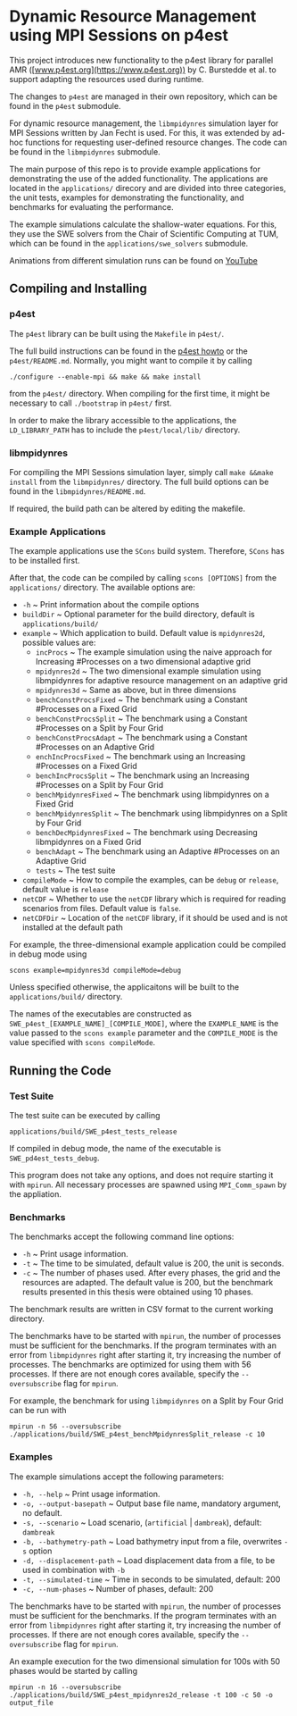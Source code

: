 # Dynamic Resource Management using MPI Sessions on p4est #

This project introduces new functionality to the p4est library for parallel AMR
([www.p4est.org](https://www.p4est.org)) by C. Burstedde et al. to support adapting 
the resources used during runtime.

The changes to `p4est` are managed in their own repository, which can be found 
in the `p4est` submodule.

For dynamic resource management, the `libmpidynres` simulation layer for 
MPI Sessions written by Jan Fecht is used. For this, it was extended by ad-hoc functions 
for requesting user-defined resource changes. The code can be found in the 
`libmpidynres` submodule.

The main purpose of this repo is to provide example applications for demonstrating the 
use of the added functionality. The applications are located in the `applications/` 
direcory and are divided into three categories, the unit tests, examples for demonstrating 
the functionality, and benchmarks for evaluating the performance.

The example simulations calculate the shallow-water equations. For this, they use the
SWE solvers from the Chair of Scientific Computing at TUM, which can be found in the
`applications/swe_solvers` submodule.

Animations from different simulation runs can be found 
on [YouTube]( https://www.youtube.com/playlist?list=PLmF0b5uzp4lzxNKeycyHIOEhc7T-RWT2O)


## Compiling and Installing ##

### p4est ###

The `p4est` library can be built using the `Makefile` in `p4est/`.

The full build instructions can be found in the [p4est howto](https://p4est.github.io/p4est-howto.pdf)
or the `p4est/README.md`.
Normally, you might want to compile it by calling 

`./configure --enable-mpi && make && make install`

from the `p4est/` directory. When compiling for the first time, it might be necessary to call
`./bootstrap` in `p4est/` first.

In order to make the library accessible to the applications, the `LD_LIBRARY_PATH` has to include
the `p4est/local/lib/` directory.

### libmpidynres ###

For compiling the MPI Sessions simulation layer, simply call `make &&make install` from the
`libmpidynres/` directory. The full build options can be found in the `libmpidynres/README.md`.

If required, the build path can be altered by editing the makefile.

### Example Applications ###

The example applications use the `SCons` build system. Therefore, `SCons` has to be installed first.

After that, the code can be compiled by calling `scons [OPTIONS]` from the `applications/` directory.
The available options are:

 * `-h`           ~ Print information about the compile options
 * `buildDir`     ~ Optional parameter for the build directory, default is `applications/build/`
 * `example`      ~ Which application to build. Default value is `mpidynres2d`, possible values are:
   * `incProcs`               ~ The example simulation using the naive approach for Increasing
                                #Processes on a two dimensional adaptive grid
   * `mpidynres2d`            ~ The two dimensional example simulation using libmpidynres
                                for adaptive resource management on an adaptive grid
   * `mpidynres3d`            ~ Same as above, but in three dimensions
   * `benchConstProcsFixed`   ~ The benchmark using a Constant #Processes on a Fixed Grid
   * `benchConstProcsSplit`   ~ The benchmark using a Constant #Processes on a Split by Four Grid
   * `benchConstProcsAdapt`   ~ The benchmark using a Constant #Processes on an Adaptive Grid
   * `enchIncProcsFixed`      ~ The benchmark using an Increasing #Processes on a Fixed Grid
   * `benchIncProcsSplit`     ~ The benchmark using an Increasing #Processes on a Split by Four Grid
   * `benchMpidynresFixed`    ~ The benchmark using libmpidynres on a Fixed Grid
   * `benchMpidynresSplit`    ~ The benchmark using libmpidynres on a Split by Four Grid
   * `benchDecMpidynresFixed` ~ The benchmark using Decreasing libmpidynres on a Fixed Grid
   * `benchAdapt`             ~ The benchmark using an Adaptive #Processes on an Adaptive Grid
   * `tests`                  ~ The test suite
 * `compileMode`  ~ How to compile the examples, can be `debug` or `release`, default value is `release`
 * `netCDF`       ~ Whether to use the `netCDF` library which is required for reading scenarios
                    from files. Default value is `false`.
 * `netCDFDir`    ~ Location of the `netCDF` library, if it should be used and is not installed
                    at the default path

For example, the three-dimensional example application could be compiled in debug mode using

`scons example=mpidynres3d compileMode=debug`

Unless specified otherwise, the applicaitons will be built to the `applications/build/` directory.

The names of the executables are constructed as `SWE_p4est_[EXAMPLE_NAME]_[COMPILE_MODE]`, where
the `EXAMPLE_NAME` is the value passed to the `scons example` parameter and the `COMPILE_MODE` is
the value specified with `scons compileMode`.


## Running the Code ##


### Test Suite ###

The test suite can be executed by calling

`applications/build/SWE_p4est_tests_release`

If compiled in debug mode, the name of the executable is `SWE_pd4est_tests_debug`. 

This program does not take any options, and does not require starting it with `mpirun`.
All necessary processes are spawned using `MPI_Comm_spawn` by the appliation.


### Benchmarks ###

The benchmarks accept the following command line options:

 * `-h`   ~ Print usage information.
 * `-t`   ~ The time to be simulated, default value is 200, the unit is seconds.
 * `-c`   ~ The number of phases used. After every phases, the grid and the
            resources are adapted. The default value is 200, but the benchmark results
            presented in this thesis were obtained using 10 phases.

The benchmark results are written in CSV format to the current working directory.

The benchmarks have to be started with `mpirun`, the number of processes must be 
sufficient for the benchmarks. If the program terminates with an error from `libmpidynres`
right after starting it, try increasing the number of processes. The benchmarks are optimized
for using them with 56 processes. If there are not enough cores available, specify the 
`--oversubscribe` flag for `mpirun`.

For example, the benchmark for using `libmpidynres` on a Split by Four Grid
can be run with

`mpirun -n 56 --oversubscribe ./applications/build/SWE_p4est_benchMpidynresSplit_release -c 10`


### Examples ###

The example simulations accept the following parameters:

 * `-h, --help`                ~ Print usage information.
 * `-o, --output-basepath`     ~ Output base file name, mandatory argument, no default.
 * `-s, --scenario`            ~ Load scenario, (`artificial` | `dambreak`), default: `dambreak`
 * `-b, --bathymetry-path`     ~ Load bathymetry input from a file, overwrites `-s` option
 * `-d, --displacement-path`   ~ Load displacement data from a file, to be used in combination with `-b`
 * `-t, --simulated-time`      ~ Time in seconds to be simulated, default: 200
 * `-c, --num-phases`          ~ Number of phases, default: 200

The benchmarks have to be started with `mpirun`, the number of processes must be 
sufficient for the benchmarks. If the program terminates with an error from `libmpidynres`
right after starting it, try increasing the number of processes. If there are not enough 
cores available, specify the `--oversubscribe` flag for `mpirun`.

An example execution for the two dimensional simulation for 100s with 50 phases
would be started by calling

`mpirun -n 16 --oversubscribe ./applications/build/SWE_p4est_mpidynres2d_release -t 100 -c 50 -o output_file`
